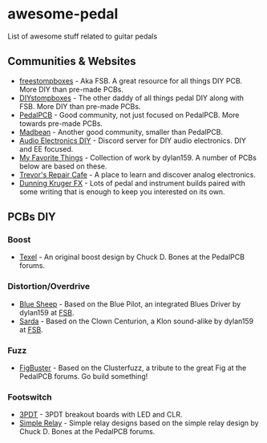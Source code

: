 # awesome-pedal
List of awesome stuff related to guitar pedals

## Communities & Websites

* [freestompboxes](https://www.freestompboxes.org/) - Aka FSB. A great resource for all things DIY PCB. More DIY than pre-made PCBs.
* [DIYstompboxes](https://www.diystompboxes.com/smfforum/) - The other daddy of all things pedal DIY along with FSB. More DIY than pre-made PCBs.
* [PedalPCB](https://forum.pedalpcb.com/) - Good community, not just focused on PedalPCB. More towards pre-made PCBs.
* [Madbean](https://www.madbeanpedals.com/forum/index.php) - Another good community, smaller than PedalPCB.
* [Audio Electronics DIY](https://discord.gg/bMuhX4TkZM) - Discord server for DIY audio electronics. DIY and EE focused.
* [My Favorite Things](https://bentfishbowl.wixsite.com/electronics) - Collection of work by dylan159. A number of PCBs below are based on these.
* [Trevor's Repair Cafe](https://therepaircafe.wordpress.com/) - A place to learn and discover analog electronics.
* [Dunning Kruger FX](https://dunningkrugerfx.com/) - Lots of pedal and instrument builds paired with some writing that is enough to keep you interested on its own.

## PCBs DIY
### Boost
* [Texel](https://github.com/szukalski/pedal-texel) - An original boost design by Chuck D. Bones at the PedalPCB forums.
### Distortion/Overdrive
* [Blue Sheep](https://github.com/szukalski/pedal-bluesheep) - Based on the Blue Pilot, an integrated Blues Driver by dylan159 at [FSB](https://www.freestompboxes.org/viewtopic.php?t=31625).
* [Sarda](https://github.com/szukalski/pedal-sarda/tree/main) - Based on the Clown Centurion, a Klon sound-alike by dylan159 at [FSB](https://www.freestompboxes.org/viewtopic.php?t=31222).
### Fuzz
* [FigBuster](https://github.com/szukalski/pedal-figbuster) - Based on the Clusterfuzz, a tribute to the great Fig at the PedalPCB forums. Go build something!
### Footswitch
* [3PDT](https://github.com/szukalski/pedal-3pdt) - 3PDT breakout boards with LED and CLR.
* [Simple Relay](https://github.com/szukalski/pedal-simple-relay) - Simple relay designs based on the simple relay design by Chuck D. Bones at the PedalPCB forums.
